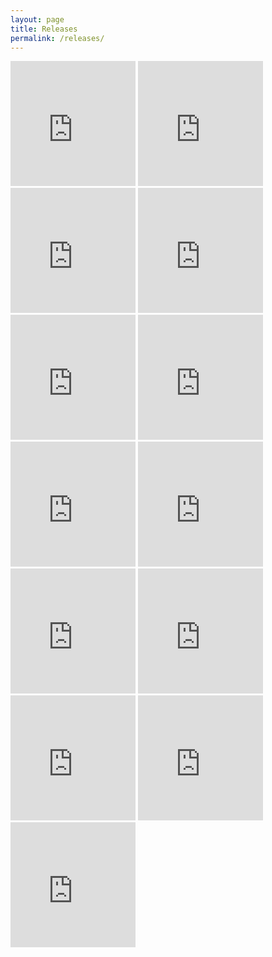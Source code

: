 ```yaml
---
layout: page
title: Releases
permalink: /releases/
---
```


<iframe style="border: 0; width: 200px; height: 200px;" src="https://bandcamp.com/EmbeddedPlayer/album=1161177469/size=large/bgcol=ffffff/linkcol=0687f5/minimal=true/transparent=true/" seamless><a href="http://heavypettingtime.bandcamp.com/album/hair-in-the-chimney">Hair in the Chimney by Sam Andreae, David Birchall, Otto Willberg</a></iframe>

<iframe style="border: 0; width: 200px; height: 200px;" src="https://bandcamp.com/EmbeddedPlayer/album=3828133276/size=large/bgcol=ffffff/linkcol=0687f5/minimal=true/transparent=true/" seamless><a href="http://slipimprint.bandcamp.com/album/cows-in-large-pastures">Cows In Large Pastures by Sam Andreae</a></iframe>

<iframe style="border: 0; width: 200px; height: 200px;" src="https://bandcamp.com/EmbeddedPlayer/album=1949355709/size=large/bgcol=ffffff/linkcol=333333/minimal=true/transparent=true/" seamless><a href="http://soundanatomy.bandcamp.com/album/hyperpunkt">Hyperpunkt by Richard Scott&#39;s Lightning Ensemble</a></iframe>

<iframe style="border: 0; width: 200px; height: 200px;" src="https://bandcamp.com/EmbeddedPlayer/album=97060440/size=large/bgcol=ffffff/linkcol=333333/minimal=true/transparent=true/" seamless><a href="http://samottomio.bandcamp.com/album/i-go-out-to-find-bugs">I go out to find bugs by sam&amp;otto&amp;mio</a></iframe>

<iframe style="border: 0; width: 200px; height: 200px;" src="https://bandcamp.com/EmbeddedPlayer/album=1613680851/size=large/bgcol=ffffff/linkcol=0687f5/minimal=true/transparent=true/" seamless><a href="http://tombedvisionsrecords.bandcamp.com/album/the-difficult-second-album">The Difficult Second Album by Sam Andreae/David Birchall/Andrew Cheetham</a></iframe>

<iframe style="border: 0; width: 200px; height: 200px;" src="https://bandcamp.com/EmbeddedPlayer/album=1156789024/size=large/bgcol=ffffff/linkcol=333333/minimal=true/transparent=true/" seamless><a href="http://tombedvisionsrecords.bandcamp.com/album/solo">Solo by Sam Andreae</a></iframe>

<iframe style="border: 0; width: 200px; height: 200px;" src="https://bandcamp.com/EmbeddedPlayer/album=3719127861/size=large/bgcol=ffffff/linkcol=333333/minimal=true/transparent=true/" seamless><a href="http://slothracket.bandcamp.com/album/shapeshifters">Shapeshifters by Sloth Racket</a></iframe>

<iframe style="border: 0; width: 200px; height: 200px;" src="https://bandcamp.com/EmbeddedPlayer/album=2448933602/size=large/bgcol=ffffff/linkcol=333333/minimal=true/transparent=true/" seamless><a href="http://ottowillberg.bandcamp.com/album/all-shirt-and-no-tie">All Shirt And No Tie by K*mistry</a></iframe>

<iframe style="border: 0; width: 200px; height: 200px;" src="https://bandcamp.com/EmbeddedPlayer/album=3367499373/size=large/bgcol=ffffff/linkcol=333333/minimal=true/transparent=true/" seamless><a href="http://soramameaudiobook.bandcamp.com/album/audiobook-10">Audiobook 1.0 by Soramame</a></iframe>

<iframe style="border: 0; width: 200px; height: 200px;" src="https://bandcamp.com/EmbeddedPlayer/album=3707833237/size=large/bgcol=ffffff/linkcol=333333/minimal=true/transparent=true/" seamless><a href="http://tombedvisionsrecords.bandcamp.com/album/i-didnt-mind-you-improvising-i-just-wish-youd-done-it-better">I Didn&#39;t Mind You Improvising, I Just Wish You&#39;d Done It Better by Andreae/Birchall/Cheetham</a></iframe>

<iframe style="border: 0; width: 200px; height: 200px;" src="https://bandcamp.com/EmbeddedPlayer/album=1351086264/size=large/bgcol=ffffff/linkcol=333333/minimal=true/transparent=true/" seamless><a href="http://trioriot.bandcamp.com/album/trio-riot">Trio Riot by Trio Riot</a></iframe>

<iframe style="border: 0; width: 200px; height: 200px;" src="https://bandcamp.com/EmbeddedPlayer/album=3176400184/size=large/bgcol=ffffff/linkcol=333333/minimal=true/transparent=true/" seamless><a href="http://silenceblossoms.bandcamp.com/album/silence-blossoms">Silence Blossoms by Silence Blossoms</a></iframe>
    
<iframe style="border: 0; width: 200px; height: 200px;" src="https://bandcamp.com/EmbeddedPlayer/album=2845800439/size=large/bgcol=ffffff/linkcol=333333/minimal=true/transparent=true/" seamless><a href="http://silenceblossoms.bandcamp.com/album/live-at-skurup">Live at Skurup by Silence Blossoms</a></iframe>